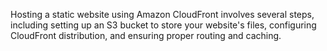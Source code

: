 Hosting a static website using Amazon CloudFront involves several steps, including setting up an S3 bucket to store your website's files, configuring CloudFront distribution, and ensuring proper routing and caching.



